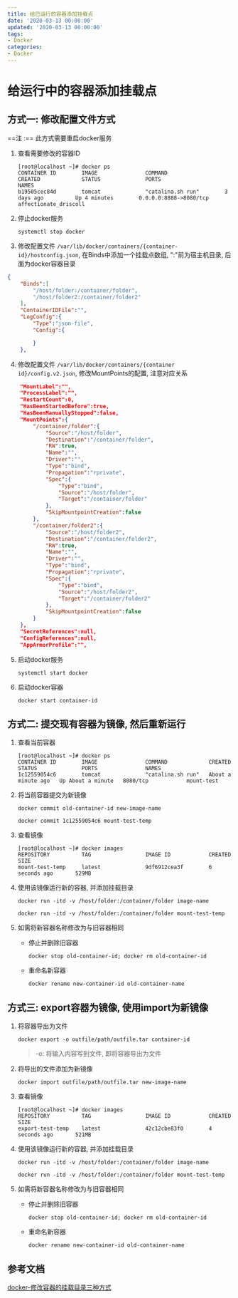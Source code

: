 ```yaml
---
title: 给已运行的容器添加挂载点
date: '2020-03-13 00:00:00'
updated: '2020-03-13 00:00:00'
tags:
- Docker
categories:
- Docker
---
```

# 给运行中的容器添加挂载点

## 方式一: 修改配置文件方式

==注 :== 此方式需要重启docker服务

1. 查看需要修改的容器ID

   ```shell
   [root@localhost ~]# docker ps
   CONTAINER ID        IMAGE               COMMAND                  CREATED             STATUS              PORTS                      NAMES
   b19505cec84d        tomcat              "catalina.sh run"        3 days ago          Up 4 minutes        0.0.0.0:8888->8080/tcp     affectionate_driscoll
   ```

2. 停止docker服务

   ```shell
   systemctl stop docker
   ```

3. 修改配置文件
  ```/var/lib/docker/containers/{container-id}/hostconfig.json```, 在Binds中添加一个挂载点数组, ":"前为宿主机目录, 后面为docker容器目录

  ```json
  {
      "Binds":[
          "/host/folder:/container/folder",
          "/host/folder2:/container/folder2"
      ],
      "ContainerIDFile":"",
      "LogConfig":{
          "Type":"json-file",
          "Config":{
  
          }
      },
  ```

4. 修改配置文件
  ```/var/lib/docker/containers/{container id}/config.v2.json```, 修改MountPoints的配置, 注意对应关系

  ```json
      "MountLabel":"",
      "ProcessLabel":"",
      "RestartCount":0,
      "HasBeenStartedBefore":true,
      "HasBeenManuallyStopped":false,
      "MountPoints":{
          "/container/folder":{
              "Source":"/host/folder",
              "Destination":"/container/folder",
              "RW":true,
              "Name":"",
              "Driver":"",
              "Type":"bind",
              "Propagation":"rprivate",
              "Spec":{
                  "Type":"bind",
                  "Source":"/host/folder",
                  "Target":"/container/folder"
              },
              "SkipMountpointCreation":false
          },
          "/container/folder2":{
              "Source":"/host/folder2",
              "Destination":"/container/folder2",
              "RW":true,
              "Name":"",
              "Driver":"",
              "Type":"bind",
              "Propagation":"rprivate",
              "Spec":{
                  "Type":"bind",
                  "Source":"/host/folder2",
                  "Target":"/container/folder2"
              },
              "SkipMountpointCreation":false
          }
      },
      "SecretReferences":null,
      "ConfigReferences":null,
      "AppArmorProfile":"",
  ```

5. 启动docker服务

   ```shell
   systemctl start docker
   ```

6. 启动docker容器

   ```shell
   docker start container-id
   ```

## 方式二: 提交现有容器为镜像, 然后重新运行

1. 查看当前容器

   ```shell
   [root@localhost ~]# docker ps
   CONTAINER ID        IMAGE               COMMAND             CREATED              STATUS              PORTS               NAMES
   1c12559054c6        tomcat              "catalina.sh run"   About a minute ago   Up About a minute   8080/tcp            mount-test
   ```

2. 将当前容器提交为新镜像

   ```shell
   docker commit old-container-id new-image-name
   
   docker commit 1c12559054c6 mount-test-temp
   ```

3. 查看镜像

   ```shell
   [root@localhost ~]# docker images
   REPOSITORY          TAG                 IMAGE ID            CREATED             SIZE
   mount-test-temp     latest              9df6912cea3f        6 seconds ago       529MB
   ```

4. 使用该镜像运行新的容器, 并添加挂载目录

   ```shell
   docker run -itd -v /host/folder:/container/folder image-name
   
   docker run -itd -v /host/folder:/container/folder mount-test-temp
   ```

5. 如需将新容器名称修改为与旧容器相同

   - 停止并删除旧容器

     ```shell
     docker stop old-container-id; docker rm old-container-id
     ```

   - 重命名新容器

     ```shell
     docker rename new-container-id old-container-name
     ```

## 方式三: export容器为镜像, 使用import为新镜像

1. 将容器导出为文件

   ```shell
   docker export -o outfile/path/outfile.tar container-id
   ```

   > -o: 将输入内容写到文件, 即将容器导出为文件

2. 将导出的文件添加为新镜像

   ```shell
   docker import outfile/path/outfile.tar new-image-name
   ```

3. 查看镜像

   ```shell
   [root@localhost ~]# docker images
   REPOSITORY          TAG                 IMAGE ID            CREATED             SIZE
   export-test-temp    latest              42c12cbe83f0        4 seconds ago       521MB
   ```

4. 使用该镜像运行新的容器, 并添加挂载目录

   ```shell
   docker run -itd -v /host/folder:/container/folder image-name
   
   docker run -itd -v /host/folder:/container/folder mount-test-temp
   ```

5. 如需将新容器名称修改为与旧容器相同

   - 停止并删除旧容器

     ```shell
     docker stop old-container-id; docker rm old-container-id
     ```

   - 重命名新容器

     ```shell
     docker rename new-container-id old-container-name
     ```

## 参考文档
[docker-修改容器的挂载目录三种方式](https://blog.csdn.net/zedelei/article/details/90208183)
